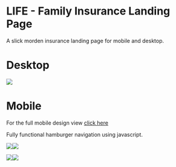 # LIFE - Family Insurance Landing Page

A slick morden insurance landing page for mobile and desktop.

# Desktop
![](public/desktopview.png)

# Mobile
For the full mobile design view [click here](public/mobiledesignview.png)

Fully functional hamburger navigation using javascript.

![](public/mobilemainview.png)![](public/activenavbar.png)

![](public/mobilepeopleview.png)![](public/mobilehwrview.png)
